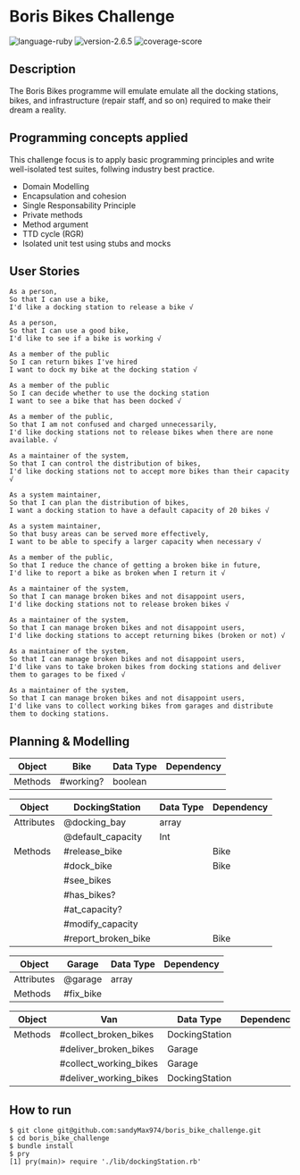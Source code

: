 # Boris Bikes Challenge

![language-ruby](https://img.shields.io/badge/language-ruby-red)
![version-2.6.5](https://img.shields.io/badge/version-2.6.5-lightgrey)
![coverage-score](https://img.shields.io/badge/coverage-100%25-success)

## Description
The Boris Bikes programme will emulate emulate all the docking stations, bikes, and infrastructure (repair staff, and so on) required to make their dream a reality.

## Programming concepts applied

This challenge focus is to apply basic programming principles and write well-isolated test suites, follwing industry best practice.

* Domain Modelling
* Encapsulation and cohesion
* Single Responsability Principle
* Private methods
* Method argument
* TTD cycle (RGR)
* Isolated unit test using stubs and mocks

## User Stories
```
As a person,
So that I can use a bike,
I'd like a docking station to release a bike √

As a person,
So that I can use a good bike,
I'd like to see if a bike is working √

As a member of the public
So I can return bikes I've hired
I want to dock my bike at the docking station √

As a member of the public
So I can decide whether to use the docking station
I want to see a bike that has been docked √

As a member of the public,
So that I am not confused and charged unnecessarily,
I'd like docking stations not to release bikes when there are none available. √

As a maintainer of the system,
So that I can control the distribution of bikes,
I'd like docking stations not to accept more bikes than their capacity √

As a system maintainer,
So that I can plan the distribution of bikes,
I want a docking station to have a default capacity of 20 bikes √

As a system maintainer,
So that busy areas can be served more effectively,
I want to be able to specify a larger capacity when necessary √

As a member of the public,
So that I reduce the chance of getting a broken bike in future,
I'd like to report a bike as broken when I return it √

As a maintainer of the system,
So that I can manage broken bikes and not disappoint users,
I'd like docking stations not to release broken bikes √

As a maintainer of the system,
So that I can manage broken bikes and not disappoint users,
I'd like docking stations to accept returning bikes (broken or not) √

As a maintainer of the system,
So that I can manage broken bikes and not disappoint users,
I'd like vans to take broken bikes from docking stations and deliver them to garages to be fixed √

As a maintainer of the system,
So that I can manage broken bikes and not disappoint users,
I'd like vans to collect working bikes from garages and distribute them to docking stations.
```

## Planning & Modelling

| Object   | Bike | Data Type | Dependency |
| -------- | ------- | ------ | ---------- |
| Methods  | #working? | boolean |

| Object   | DockingStation | Data Type | Dependency |
| -------- | -------------- | ------ | ---------- |
| Attributes | @docking_bay | array |
|            | @default_capacity | Int |
| Methods  | #release_bike |   | Bike |
|          | #dock_bike    |   | Bike |
|          | #see_bikes    |   |      | 
|          | #has_bikes?   |   |      |
|          | #at_capacity? |   |      |
|          | #modify_capacity |   |   |
|          | #report_broken_bike |   | Bike |

| Object   | Garage | Data Type | Dependency |
| -------- | ------- | ------ | ---------- |
| Attributes  | @garage | array | |
| Methods     | #fix_bike |   |   |

| Object   | Van | Data Type | Dependency |
| -------- | ------- | ------ | ---------- |
| Methods  | #collect_broken_bikes | DockingStation |
|          | #deliver_broken_bikes | Garage |
|          | #collect_working_bikes | Garage |
|          | #deliver_working_bikes | DockingStation |

## How to run
```
$ git clone git@github.com:sandyMax974/boris_bike_challenge.git
$ cd boris_bike_challenge
$ bundle install
$ pry
[1] pry(main)> require './lib/dockingStation.rb'
```
